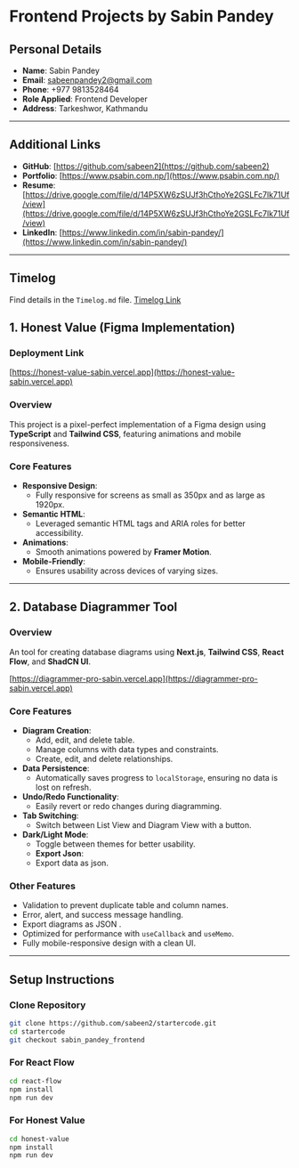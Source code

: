 # Frontend Projects by Sabin Pandey

## Personal Details

- **Name**: Sabin Pandey
- **Email**: [sabeenpandey2@gmail.com](mailto:sabeenpandey2@gmail.com)
- **Phone**: +977 9813528464
- **Role Applied**: Frontend Developer
- **Address**: Tarkeshwor, Kathmandu

---

## Additional Links

- **GitHub**: [https://github.com/sabeen2](https://github.com/sabeen2)
- **Portfolio**: [https://www.psabin.com.np/](https://www.psabin.com.np/)
- **Resume**: [https://drive.google.com/file/d/14P5XW6zSUJf3hCthoYe2GSLFc7lk71Uf/view](https://drive.google.com/file/d/14P5XW6zSUJf3hCthoYe2GSLFc7lk71Uf/view)
- **LinkedIn**: [https://www.linkedin.com/in/sabin-pandey/](https://www.linkedin.com/in/sabin-pandey/)

---

## Timelog

Find details in the `Timelog.md` file. [Timelog Link ](https://github.com/sabeen2/startercode/blob/sabin_pandey_frontend/Timelog.md)

## 1. Honest Value (Figma Implementation)

### Deployment Link

[https://honest-value-sabin.vercel.app](https://honest-value-sabin.vercel.app)

### Overview

This project is a pixel-perfect implementation of a Figma design using **TypeScript** and **Tailwind CSS**, featuring animations and mobile responsiveness.

### Core Features

- **Responsive Design**:
  - Fully responsive for screens as small as 350px and as large as 1920px.
- **Semantic HTML**:
  - Leveraged semantic HTML tags and ARIA roles for better accessibility.
- **Animations**:
  - Smooth animations powered by **Framer Motion**.
- **Mobile-Friendly**:
  - Ensures usability across devices of varying sizes.

---

## 2. Database Diagrammer Tool

### Overview

An tool for creating database diagrams using **Next.js**, **Tailwind CSS**, **React Flow**, and **ShadCN UI**.

[https://diagrammer-pro-sabin.vercel.app](https://diagrammer-pro-sabin.vercel.app)

### Core Features

- **Diagram Creation**:
  - Add, edit, and delete table.
  - Manage columns with data types and constraints.
  - Create, edit, and delete relationships.
- **Data Persistence**:
  - Automatically saves progress to `localStorage`, ensuring no data is lost on refresh.
- **Undo/Redo Functionality**:
  - Easily revert or redo changes during diagramming.
- **Tab Switching**:
  - Switch between List View and Diagram View with a button.
- **Dark/Light Mode**:
  - Toggle between themes for better usability.
  - **Export Json**:
  - Export data as json.

### Other Features

- Validation to prevent duplicate table and column names.
- Error, alert, and success message handling.
- Export diagrams as JSON .
- Optimized for performance with `useCallback` and `useMemo`.
- Fully mobile-responsive design with a clean UI.

---

## **Setup Instructions**

### Clone Repository

```bash
git clone https://github.com/sabeen2/startercode.git
cd startercode
git checkout sabin_pandey_frontend
```

### For React Flow

```bash
cd react-flow
npm install
npm run dev
```

### For Honest Value

```bash
cd honest-value
npm install
npm run dev
```
